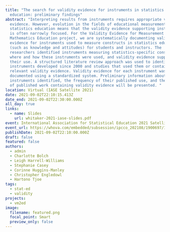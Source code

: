 ```yaml
---
title: "The search for validity evidence for instruments in statistics
  education: preliminary findings"
abstract: "Interpreting results from instruments requires appropriate validity
  evidence. However, evolution in the fields of educational measurement and
  statistics education means that the validity evidence supporting instruments
  is often narrowly focused. For the Validity Evidence for Measurement in
  Mathematics Education project, we are systematically documenting validity
  evidence for instruments used to measure constructs in statistics education
  (such as knowledge and attitudes) for students and instructors. The
  researchers identified instruments measuring statistics-specific constructs,
  where and how these instruments were used, and validity evidence supporting
  their use. A structured literature review approach was used to identify both
  instruments developed since 2000 and studies that used them or contained
  relevant validity evidence. Validity evidence for each instrument was
  documented using a standardized system. Preliminary information about the
  instruments identified, the frequency of their published use, and the amount
  of published work containing validity evidence will be presented. "
location: Virtual (IASE Satellite 2021)
date: 2021-09-02T22:10:15.413Z
date_end: 2021-09-02T22:30:00.000Z
all_day: true
links:
  - name: Slides
    url: whitaker-2021-iase-slides.pdf
event: International Association for Statistical Education 2021 Satellite Conference
event_url: https://whova.com/embedded/subsession/ipcco_202108/1900697/1900700/
publishDate: 2021-09-02T22:10:00.000Z
draft: false
featured: false
authors:
  - admin
  - Charlotte Bolch
  - Leigh Harrell-Williams
  - Stephanie Casey
  - Corinne Huggins-Manley
  - Christopher Engledowl
  - Hartono Tjoe
tags:
  - stat-ed
  - validity
projects:
  - vm2ed
image:
  filename: featured.png
  focal_point: Smart
  preview_only: false
---
```

